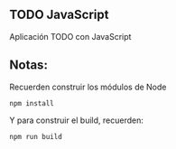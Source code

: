 ## TODO JavaScript
Aplicación TODO con JavaScript

## Notas:
Recuerden construir los módulos de Node

```
npm install
```

Y para construir el build, recuerden:
```
npm run build
```
